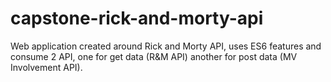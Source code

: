 # capstone-rick-and-morty-api
Web application created around Rick and Morty API, uses ES6 features and consume 2 API, one for get data (R&amp;M API) another for post data (MV Involvement API).
